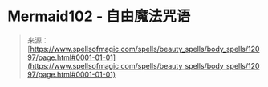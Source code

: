 <!--yml

category: 未分类

date: 2024-06-12 18:49:34

-->

# Mermaid102 - 自由魔法咒语

> 来源：[https://www.spellsofmagic.com/spells/beauty_spells/body_spells/12097/page.html#0001-01-01](https://www.spellsofmagic.com/spells/beauty_spells/body_spells/12097/page.html#0001-01-01)
